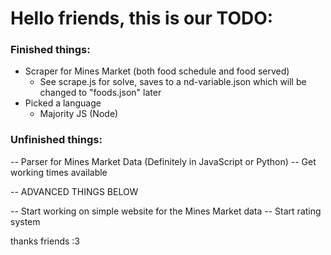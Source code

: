 # Hello friends, this is our TODO:

### Finished things:
- Scraper for Mines Market (both food schedule and food served)
    - See scrape.js for solve, saves to a nd-variable.json which will be changed to "foods.json" later
- Picked a language
    - Majority JS (Node)

### Unfinished things:
-- Parser for Mines Market Data (Definitely in JavaScript or Python)
-- Get working times available 

-- ADVANCED THINGS BELOW

-- Start working on simple website for the Mines Market data
-- Start rating system

thanks friends :3